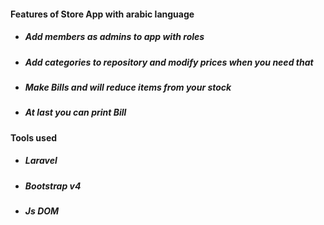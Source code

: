  <h4>Features of Store App with arabic language</h4>  
<ul>
<li><h5>Add members as admins to app with roles</h5></li>
<li><h5>Add categories to repository and modify prices when you need that</h5></li>
<li><h5>Make Bills and will reduce items from your stock </h5></li>
<li><h5>At last you can print Bill</h5></li>
</ul>

<h4>Tools used </h4>  
<ul>
<li><h5>Laravel</h5></li>
<li><h5>Bootstrap v4</h5></li>
<li><h5>Js DOM</h5></li>
</ul>
